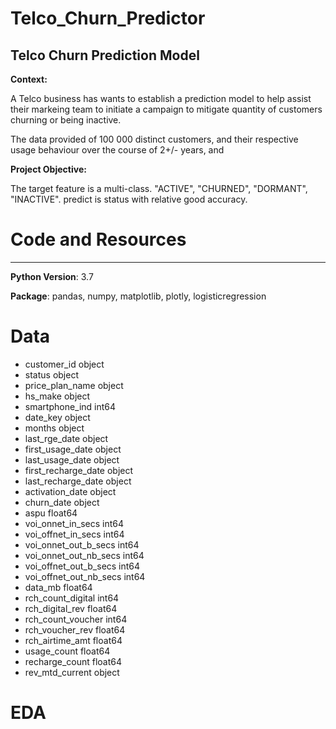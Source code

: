 # Telco_Churn_Predictor
Telco Churn Prediction Model
---
**Context:**

A Telco business has wants to establish a prediction model to help assist their markeing team to initiate a campaign to mitigate quantity of customers churning or being inactive. 

The data provided of 100 000 distinct customers, and their respective usage behaviour over the course of 2+/- years, and 

**Project Objective:**

The target feature is a multi-class. "ACTIVE", "CHURNED", "DORMANT", "INACTIVE".
predict is status with relative good accuracy. 

# Code and Resources
---                               
**Python Version**: 3.7

**Package**: pandas, numpy, matplotlib, plotly, logisticregression

# Data

 -  customer_id                  object 
 -   status                  object 
 -   price_plan_name         object 
 -   hs_make                 object 
 -   smartphone_ind          int64  
 -   date_key                object 
 -   months                  object 
 -   last_rge_date           object 
 -   first_usage_date        object 
 -   last_usage_date         object 
 -  first_recharge_date     object 
 -  last_recharge_date      object 
 -  activation_date         object 
 -  churn_date              object 
 -  aspu                    float64
 -  voi_onnet_in_secs       int64  
 -  voi_offnet_in_secs      int64  
 -  voi_onnet_out_b_secs    int64  
 -  voi_onnet_out_nb_secs   int64  
 -  voi_offnet_out_b_secs   int64  
 -  voi_offnet_out_nb_secs  int64  
 -  data_mb                 float64
 -  rch_count_digital       int64  
 -  rch_digital_rev         float64
 -  rch_count_voucher       int64  
 -  rch_voucher_rev         float64
 -  rch_airtime_amt         float64
 -  usage_count             float64
 -  recharge_count          float64
 -  rev_mtd_current         object 
 
 # EDA
